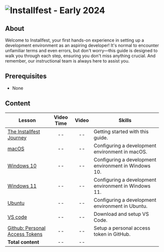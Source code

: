 # ![Installfest - Early 2024](./assets/hero.png)

## About

Welcome to Installfest, your first hands-on experience in setting up a development environment as an aspiring developer! It's normal to encounter unfamiliar terms and even errors, but don't worry—this guide is designed to walk you through each step, ensuring you don't miss anything crucial. And remember, our instructional team is always here to assist you.

## Prerequisites

- None

## Content

| Lesson | Video Time | Video | Skills |
| ------ |:----------:|:-----:| ------ |
| [The Installfest Journey](./the-installfest-journey/README.md)             | -- | -- | Getting started with this guide.                     |
| [macOS](./macos/README.md)                                                 | -- | -- | Configuring a development environment in macOS.      |
| [Windows 10](./windows-10/README.md)                                       | -- | -- | Configuring a development environment in Windows 10. |
| [Windows 11](./windows-11/README.md)                                       | -- | -- | Configuring a development environment in Windows 11. |
| [Ubuntu](./ubuntu/README.md)                                               | -- | -- | Configuring a development environment in Ubuntu.     |
| [VS code](./vs-code/README.md)                                             | -- | -- | Download and setup VS Code.                          |
| [Github: Personal Access Tokens](./github-personal-access-token/README.md) | -- | -- | Setup a personal access token in GitHub.             |
| **Total content**                                                          | -- | -- |                                                      |